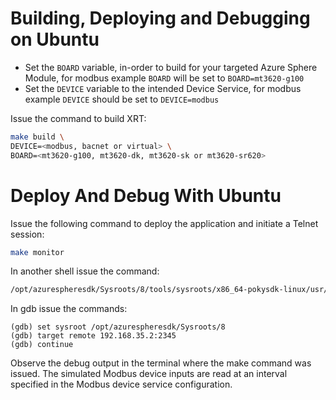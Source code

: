 # Building, Deploying and Debugging on Ubuntu

* Set the `BOARD` variable, in-order to build for your targeted
  Azure Sphere Module, for modbus example `BOARD` will be set to
  `BOARD=mt3620-g100`
* Set the `DEVICE` variable to the intended Device Service,
  for  modbus example `DEVICE` should be set to `DEVICE=modbus`

Issue the command to build XRT:

```bash
make build \
DEVICE=<modbus, bacnet or virtual> \
BOARD=<mt3620-g100, mt3620-dk, mt3620-sk or mt3620-sr620>
```
# Deploy And Debug With Ubuntu

Issue the following command to deploy the application and
initiate a Telnet session:

```bash
make monitor
```

In another shell issue the command:

```bash
/opt/azurespheresdk/Sysroots/8/tools/sysroots/x86_64-pokysdk-linux/usr/bin/arm-poky-linux-musleabi/arm-poky-linux-musleabi-gdb xrt-app.out
```

In gdb issue the commands:

```
(gdb) set sysroot /opt/azurespheresdk/Sysroots/8
(gdb) target remote 192.168.35.2:2345
(gdb) continue
```

Observe the debug output in the terminal where the make
command was issued. The simulated Modbus device inputs
are read at an interval specified in the Modbus device
service configuration.
